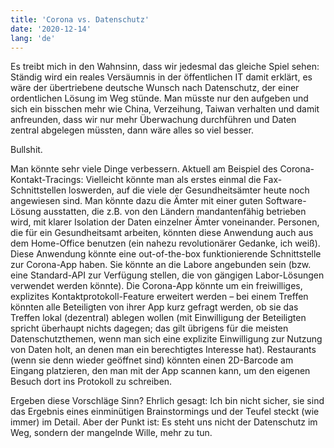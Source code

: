 ```yaml
---
title: 'Corona vs. Datenschutz'
date: '2020-12-14'
lang: 'de'
---
```


Es treibt mich in den Wahnsinn, dass wir jedesmal das gleiche Spiel sehen: Ständig wird ein reales Versäumnis in der öffentlichen IT damit erklärt, es wäre der übertriebene deutsche Wunsch nach Datenschutz, der einer ordentlichen Lösung im Weg stünde. Man müsste nur den aufgeben und sich ein bisschen mehr wie China, Verzeihung, Taiwan verhalten und damit anfreunden, dass wir nur mehr Überwachung durchführen und Daten zentral abgelegen müssten, dann wäre alles so viel besser.

Bullshit.

Man könnte sehr viele Dinge verbessern. Aktuell am Beispiel des Corona-Kontakt-Tracings: Vielleicht könnte man als erstes einmal die Fax-Schnittstellen loswerden, auf die viele der Gesundheitsämter heute noch angewiesen sind. Man könnte dazu die Ämter mit einer guten Software-Lösung ausstatten, die z.B. von den Ländern mandantenfähig betrieben wird, mit klarer Isolation der Daten einzelner Ämter voneinander. Personen, die für ein Gesundheitsamt arbeiten, könnten diese Anwendung auch aus dem Home-Office benutzen (ein nahezu revolutionärer Gedanke, ich weiß). Diese Anwendung könnte eine out-of-the-box funktionierende Schnittstelle zur Corona-App haben. Sie könnte an die Labore angebunden sein (bzw. eine Standard-API zur Verfügung stellen, die von gängigen Labor-Lösungen verwendet werden könnte). Die Corona-App könnte um ein freiwilliges, explizites Kontaktprotokoll-Feature erweitert werden – bei einem Treffen könnten alle Beteiligten von ihrer App kurz gefragt werden, ob sie das Treffen lokal (dezentral) ablegen wollen (mit Einwilligung der Beteiligten spricht überhaupt nichts dagegen; das gilt übrigens für die meisten Datenschutzthemen, wenn man sich eine explizite Einwilligung zur Nutzung von Daten holt, an denen man ein berechtigtes Interesse hat). Restaurants (wenn sie denn wieder geöffnet sind) könnten einen 2D-Barcode am Eingang platzieren, den man mit der App scannen kann, um den eigenen Besuch dort ins Protokoll zu schreiben.

Ergeben diese Vorschläge Sinn? Ehrlich gesagt: Ich bin nicht sicher, sie sind das Ergebnis eines einminütigen Brainstormings und der Teufel steckt (wie immer) im Detail. Aber der Punkt ist: Es steht uns nicht der Datenschutz im Weg, sondern der mangelnde Wille, mehr zu tun.
